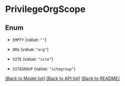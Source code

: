 # PrivilegeOrgScope

## Enum


* `EMPTY` (value: `""`)

* `ORG` (value: `"org"`)

* `SITE` (value: `"site"`)

* `SITEGROUP` (value: `"sitegroup"`)


[[Back to Model list]](../README.md#documentation-for-models) [[Back to API list]](../README.md#documentation-for-api-endpoints) [[Back to README]](../README.md)


